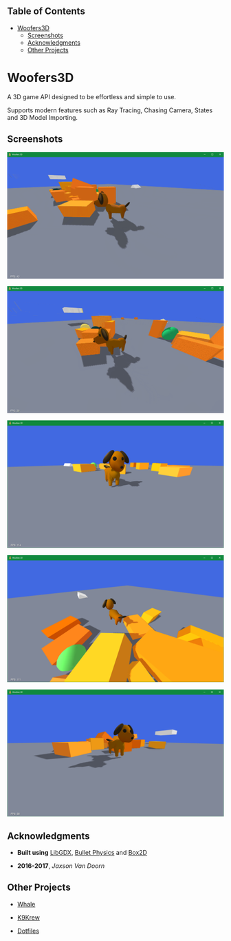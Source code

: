 <div id="table-of-contents">
<h2>Table of Contents</h2>
<div id="text-table-of-contents">
<ul>
<li><a href="#sec-1">Woofers3D</a>
<ul>
<li><a href="#sec-1-1">Screenshots</a></li>
<li><a href="#sec-1-2">Acknowledgments</a></li>
<li><a href="#sec-1-3">Other Projects</a></li>
</ul>
</li>
</ul>
</div>
</div>


# Woofers3D<a id="sec-1" name="sec-1"></a>

A 3D game API designed to be effortless and simple to use.

Supports modern features such as Ray Tracing, Chasing Camera, States and 3D Model Importing.

## Screenshots<a id="sec-1-1" name="sec-1-1"></a>

![img](./screenshots/1.gif "Woofers3D")

![img](./screenshots/2.gif "Woofers3D")

![img](./screenshots/1.png "Woofers3D")

![img](./screenshots/2.png "Woofers3D")

![img](./screenshots/3.png "Woofers3D")

## Acknowledgments<a id="sec-1-2" name="sec-1-2"></a>

-   **Built using** [LibGDX](https://github.com/libgdx/libgdx), [Bullet Physics](https://github.com/bulletphysics/bullet3) and [Box2D](https://github.com/bulletphysics/bullet3)

-   **2016-2017**, *Jaxson Van Doorn*

## Other Projects<a id="sec-1-3" name="sec-1-3"></a>

-   [Whale](https://github.com/woofers/whale)

-   [K9Krew](https://github.com/woofers/k9-krew)

-   [Dotfiles](https://github.com/woofers/dotfiles)
